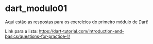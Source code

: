 # dart_modulo01

Aqui estão as respostas para os exercícios do primeiro módulo de Dart!

Link para a lista: https://dart-tutorial.com/introduction-and-basics/questions-for-practice-1/
